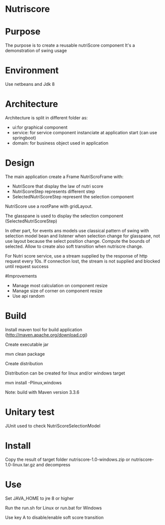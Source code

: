 # Nutriscore
# Purpose
The purpose is to create a reusable nutriScore component
It's a demonstration of swing usage
# Environment 
Use netbeans and Jdk 8
# Architecture
Architecture is split in different folder as:
* ui:for graphical component
* service: for service component instanciate at application start (can use springboot)
* domain: for business object used in application
# Design
The main application create a Frame NutriScroFrame with:
* NutriScore that display the law of nutri score
* NutriScoreStep represents different step
* SelectedNutriScoreStep represent the selection component

NutriScore use a rootPane with gridLayout.

The glasspane is used to display the selection component (SelectedNutriScoreStep)

In other part, for events ans models use classical pattern of swing with
selection model bean and listener when selection change
for glasspane, not use layout because the select position change. Compute the bounds
of selected. Allow to create also soft transition when nutriscre change.

For Nutri score service, use a stream supplied by the response of http request every 10s. If connection lost, the stream is not supplied and blocked until request success 

#Improvements
* Manage most calculation on component resize
* Manage size of corner  on component resize
* Use api random


# Build
Install maven tool for build application (http://maven.apache.org/download.cgi)

Create executable jar

mvn clean package

Create distribution

Distribution can be created for linux and/or windows target

mvn install -Plinux,windows

Note: build with Maven version 3.3.6
# Unitary test
JUnit used to check NutriScoreSelectionModel
# Install
Copy the result of target folder nutriscore-1.0-windows.zip or nutriscore-1.0-linux.tar.gz and decompress

# Use
Set JAVA_HOME to jre 8 or higher

Run the run.sh for Linux or run.bat for Windows

Use key A to disable/enable soft score transition
